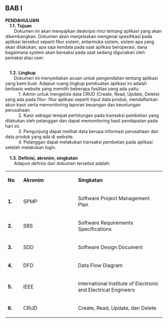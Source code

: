 ## BAB I
**PENDAHULUAN** <br>
&emsp;**1.1.**	**Tujuan**<br>
&emsp;&emsp;Dokumen ini akan menyajikan deskripsi rinci tentang aplikasi yang akan dikembangkan. Dokumen akan menjelaskan mengenai spesifikasi pada aplikasi tersebut seperti fitur sistem, antarmuka sistem, sistem apa yang akan dilakukan, apa saja kendala pada saat aplikasi beroperasi, dana bagaimana system akan bereaksi pada saat sedang digunakan oleh pemakai atau user.<br><br>

&emsp;**1.2.**	**Lingkup**<br>
&emsp;&emsp;Dokumen ini menyediakan acuan untuk pengendalian tentang aplikasi yang kami buat. Adapun ruang lingkup pembuatan aplikasi ini adalah berbasis website yang memilih beberapa fasilitas yang ada yaitu:<br>
&emsp;&emsp;&emsp;1.	Admin untuk mengelola data CRUD (Create, Read, Update, Delete) yang ada pada fitur- fitur aplikasi seperti input data produk, mendaftarkan akun kasir serta memonitoring laporan keuangan dan keuntungan perusahaan.<br>
&emsp;&emsp;&emsp;2.	Kasir sebagai tempat perhitungan pada transaksi pembelian yang dilakukan oleh pelanggan dan dapat memonitoring hasil pendapatan pada hari ini.<br>
&emsp;&emsp;&emsp;3.	Pengunjung dapat melihat data berupa informasi perusahaan dan data produk yang ada di website.<br>
&emsp;&emsp;&emsp;4.	Pelanggan dapat melakukan transaksi pembelian pada aplikasi setelah melakukan login.<br>
<br>
&emsp;**1.3.**	**Definisi, akronim, singkatan**<br>
&emsp;&emsp;Adapun definisi dari dokumen tersebut adalah:<br>
<table width="538">
<tbody>
<tr>
<td width="37">
<p><strong>No</strong></p>
</td>
<td width="189">
<p><strong>Akronim</strong></p>
</td>
<td width="312">
<p><strong>Singkatan</strong></p>
</td>
</tr>
<tr>
<td width="37">
<p><strong>1.</strong></p>
</td>
<td width="189">
<p>SPMP</p>
</td>
<td width="312">
<p>Software Project Management Plan</p>
</td>
</tr>
<tr>
<td width="37">
<p><strong>2.</strong></p>
</td>
<td width="189">
<p>SRS</p>
</td>
<td width="312">
<p>Software Requirements Specifications</p>
</td>
</tr>
<tr>
<td width="37">
<p><strong>3.</strong></p>
</td>
<td width="189">
<p>SDD</p>
</td>
<td width="312">
<p>Software Design Document</p>
</td>
</tr>
<tr>
<td width="37">
<p><strong>4.</strong></p>
</td>
<td width="189">
<p>DFD</p>
</td>
<td width="312">
<p>Data Flow Diagram</p>
</td>
</tr>
<tr>
<td width="37">
<p><strong>5.</strong></p>
</td>
<td width="189">
<p>IEEE</p>
</td>
<td width="312">
<p>International Institute of Electronic and Electrical Engineers</p>
</td>
</tr>
<tr>
<td width="37">
<p><strong>6.</strong></p>
</td>
<td width="189">
<p>CRUD</p>
</td>
<td width="312">
<p>Create, Read, Update, dan Delete</p>
</td>
</tr>
</tbody>
</table>